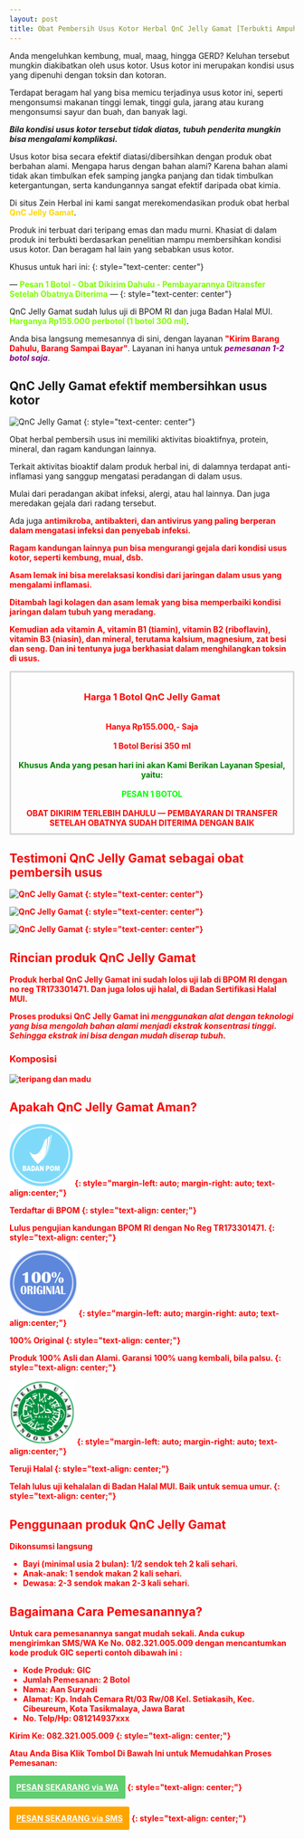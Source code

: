 ```yaml
---
layout: post
title: Obat Pembersih Usus Kotor Herbal QnC Jelly Gamat [Terbukti Ampuh]
---
```


Anda mengeluhkan kembung, mual, maag, hingga GERD? Keluhan tersebut mungkin diakibatkan oleh usus kotor. Usus kotor ini merupakan kondisi usus yang dipenuhi dengan toksin dan kotoran.

Terdapat beragam hal yang bisa memicu terjadinya usus kotor ini, seperti mengonsumsi makanan tinggi lemak, tinggi gula, jarang atau kurang mengonsumsi sayur dan buah, dan banyak lagi.

***Bila kondisi usus kotor tersebut tidak diatas, tubuh penderita mungkin bisa mengalami komplikasi.***

Usus kotor bisa secara efektif diatasi/dibersihkan dengan produk obat berbahan alami. Mengapa harus dengan bahan alami? Karena bahan alami tidak akan timbulkan efek samping jangka panjang dan tidak timbulkan ketergantungan, serta kandungannya sangat efektif daripada obat kimia.

Di situs Zein Herbal ini kami sangat merekomendasikan produk obat herbal <strong style="color: gold">QnC Jelly Gamat</strong>.

Produk ini terbuat dari teripang emas dan madu murni. Khasiat di dalam produk ini terbukti berdasarkan penelitian mampu membersihkan kondisi usus kotor. Dan beragam hal lain yang sebabkan usus kotor.

Khusus untuk hari ini:
{: style="text-center: center"}

— <strong style="color: lawngreen">Pesan 1 Botol - Obat Dikirim Dahulu - Pembayarannya Ditransfer Setelah Obatnya Diterima</strong> —
{: style="text-center: center"}

QnC Jelly Gamat sudah lulus uji di BPOM RI dan juga Badan Halal MUI. <strong style="color: chartreuse">Harganya Rp155.000 perbotol (1 botol 300 ml)</strong>.

Anda bisa langsung memesannya di sini, dengan layanan <strong style="color: red">"Kirim Barang Dahulu, Barang Sampai Bayar"</strong>. Layanan ini hanya untuk <em style="color: purple">**pemesanan 1-2 botol saja**</em>.

## QnC Jelly Gamat efektif membersihkan usus kotor

![QnC Jelly Gamat](https://2.bp.blogspot.com/-ZqoptIpzxV0/WjiqXwgcmeI/AAAAAAAAAGc/w9p2MzJnaN4T369kRzyMIgpeQw3vfS2RgCLcBGAs/s1600/medium1.JPG)
{: style="text-center: center"}

Obat herbal pembersih usus ini memiliki aktivitas bioaktifnya, protein, mineral, dan ragam kandungan lainnya.

Terkait aktivitas bioaktif dalam produk herbal ini, di dalamnya terdapat anti-inflamasi yang sanggup mengatasi peradangan di dalam usus.

Mulai dari peradangan akibat infeksi, alergi, atau hal lainnya. Dan juga meredakan gejala dari radang tersebut.

Ada juga <strong style="color: red">antimikroba<strong style="color: red">, <strong style="color: red">antibakteri<strong style="color: red">, dan <strong style="color: red">antivirus<strong style="color: red"> yang paling berperan dalam mengatasi infeksi dan penyebab infeksi.

Ragam kandungan lainnya pun bisa mengurangi gejala dari kondisi usus kotor, seperti kembung, mual, dsb.

Asam lemak ini bisa merelaksasi kondisi dari jaringan dalam usus yang mengalami inflamasi.

Ditambah lagi kolagen dan asam lemak yang bisa memperbaiki kondisi jaringan dalam tubuh yang meradang.

Kemudian ada **vitamin A**, **vitamin B1 (tiamin)**, **vitamin B2 (riboflavin)**, **vitamin B3 (niasin)**, dan **mineral**, terutama **kalsium**, **magnesium**, **zat besi** dan **seng**. Dan ini tentunya juga berkhasiat dalam menghilangkan toksin di usus.

<div style="border-radius: 2px; border: 3px solid rgb(216, 216, 216); padding: 10px; text-align: center;">
<h3>Harga 1 Botol QnC Jelly Gamat</h3>
<br>
Hanya <strong>Rp155.000</strong>,- Saja
<br>
<br>
<strong>1 Botol Berisi 350 ml</strong>
<br>
<br>
<strong><span style="color: green">Khusus Anda yang pesan hari ini akan Kami Berikan Layanan Spesial, yaitu:</span></strong>
<br>
<br>
<strong><span style="color: lime">PESAN 1 BOTOL</span></strong>
<br>
<br>
<strong><span style="color: red">OBAT DIKIRIM TERLEBIH DAHULU — PEMBAYARAN DI TRANSFER SETELAH OBATNYA SUDAH DITERIMA DENGAN BAIK</span></strong>
</div>

## Testimoni QnC Jelly Gamat sebagai obat pembersih usus

![QnC Jelly Gamat](https://1.bp.blogspot.com/-2UluIf2_NMY/XesslzpPoLI/AAAAAAAAAXs/tMpMDoi6xfQjKR0DUftI6-DIHbX9TGOywCNcBGAsYHQ/s320/uss1.jpg)
{: style="text-center: center"}

![QnC Jelly Gamat](https://1.bp.blogspot.com/-Tm1Xdq8Rm-E/Xessl9XReiI/AAAAAAAAAXw/kGE2mg0urLo8TQJA_RiMCSTwAbAz-CsSwCNcBGAsYHQ/s320/uss2.jpg)
{: style="text-center: center"}

![QnC Jelly Gamat](https://1.bp.blogspot.com/-p9h5Kd65rIg/Xessl17h6PI/AAAAAAAAAX0/uXa8q5u5HzMmlwm3YKhynhv0fLB8sM3_QCNcBGAsYHQ/s320/uss3.jpg)
{: style="text-center: center"}

## Rincian produk QnC Jelly Gamat

Produk herbal QnC Jelly Gamat ini sudah lolos uji lab di **BPOM RI** dengan no reg **TR173301471**. Dan juga lolos uji halal, di **Badan Sertifikasi Halal MUI**.

Proses produksi QnC Jelly Gamat ini ***menggunakan alat dengan teknologi yang bisa mengolah bahan alami menjadi ekstrak konsentrasi tinggi***. ***Sehingga ekstrak ini bisa dengan mudah diserap tubuh***.

### Komposisi

![teripang dan madu](https://zeinherbal.diobatherbal.com/images/teripang-madu.png)

## Apakah QnC Jelly Gamat Aman?

![QnC Jelly Gamat](/images/logo3.png)
{: style="margin-left: auto; margin-right: auto; text-align:center;"}

**Terdaftar di BPOM**
{: style="text-align: center;"}

**Lulus pengujian kandungan BPOM RI dengan No Reg TR173301471.**
{: style="text-align: center;"}

![QnC Jelly Gamat](/images/logo1.png)
{: style="margin-left: auto; margin-right: auto; text-align:center;"}

**100% Original**
{: style="text-align: center;"}

**Produk 100% Asli dan Alami. Garansi 100% uang kembali, bila palsu.**
{: style="text-align: center;"}

![QnC Jelly Gamat](/images/logo2.png)
{: style="margin-left: auto; margin-right: auto; text-align:center;"}

**Teruji Halal**
{: style="text-align: center;"}

**Telah lulus uji kehalalan di Badan Halal MUI. Baik untuk semua umur.**
{: style="text-align: center;"}

## Penggunaan produk QnC Jelly Gamat

Dikonsumsi langsung

+ Bayi (minimal usia 2 bulan): 1/2 sendok teh 2 kali sehari.
+ Anak-anak: 1 sendok makan 2 kali sehari.
+ Dewasa: 2-3 sendok makan 2-3 kali sehari.

## Bagaimana Cara Pemesanannya?

Untuk cara pemesanannya sangat mudah sekali. Anda cukup mengirimkan SMS/WA Ke No. 082.321.005.009 dengan mencantumkan kode produk **GIC** seperti contoh dibawah ini :

+ Kode Produk: <span style="color: red;">GIC</span>
+ Jumlah Pemesanan: <span style="color: red;">2 Botol</span>
+ Nama: <span style="color: red;">Aan Suryadi</span>
+ Alamat: <span style="color: red;">Kp. Indah Cemara Rt/03 Rw/08 Kel. Setiakasih, Kec. Cibeureum, Kota Tasikmalaya, Jawa Barat</span>
+ No. Telp/Hp: <span style="color: red;">081214937xxx</span>

**Kirim Ke: 082.321.005.009**
{: style="text-align: center;"}

Atau Anda Bisa Klik Tombol Di Bawah Ini untuk Memudahkan Proses Pemesanan:

<a style="background-color: #61ce70; border-radius: 2px; border: 2px solid rgb(97, 206, 112); color: white; display: inline-block; padding: 10px;" href="https://api.whatsapp.com/send?phone=6282321005009&text=Saya%20pesan%20obat%20herbal%20QnC Jelly Gamat%20dengan%20format%20pesanan%3A%0A-%20Kode%20produk%3A%20GIC%0A-%20Jumlah%20pesanan%3A%20%0A-%20Nama%20lengkap%3A%0A-%20Alamat%3A%0A-%20No.%20Hp%2FTelepon%3A">PESAN SEKARANG via WA</a>
{: style="text-align: center;"}

<a style="background-color: orange; border-radius: 2px; border: 2px solid orange; color: white; display: inline-block; padding: 10px;" href="sms:+6282321005009?body=Saya%20pesan%20obat%20herbal%20QnC Jelly Gamat%20dengan%20format%20pesanan%3A%0A-%20Kode%20produk%3A%20GIC%0A-%20Jumlah%20pesanan%3A%20%0A-%20Nama%20lengkap%3A%0A-%20Alamat%3A%0A-%20No.%20Hp%2FTelepon%3A">PESAN SEKARANG via SMS</a>
{: style="text-align: center;"}
